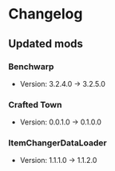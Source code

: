 # Changelog


## Updated mods

### Benchwarp

- Version: 3.2.4.0 -> 3.2.5.0

### Crafted Town

- Version: 0.0.1.0 -> 0.1.0.0

### ItemChangerDataLoader

- Version: 1.1.1.0 -> 1.1.2.0

